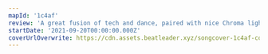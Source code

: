 ```yaml
---
mapId: '1c4af'
review: 'A great fusion of tech and dance, paired with nice Chroma lights and appropriate spread of difficulty.'
startDate: '2021-09-20T00:00:00.000Z'
coverUrlOverwrite: https://cdn.assets.beatleader.xyz/songcover-1c4af-cover.jpg
---
```

